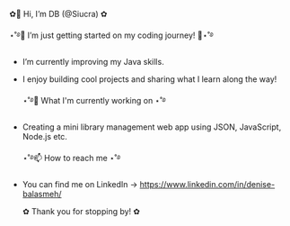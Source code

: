   ✿👋 Hi, I’m DB (@Siucra) ✿
  
  ⋆˚࿔🚀 I’m just getting started on my coding journey! 🚀⋆˚࿔
- I’m currently improving my Java skills.
- I enjoy building cool projects and sharing what I learn along the way!

  ⋆˚࿔🌱 What I'm currently working on ⋆˚࿔
- Creating a mini library management web app using JSON, JavaScript, Node.js etc.
  
  ⋆˚࿔📫 How to reach me ⋆˚࿔
- You can find me on LinkedIn -> https://www.linkedin.com/in/denise-balasmeh/

  ✿ Thank you for stopping by! ✿
